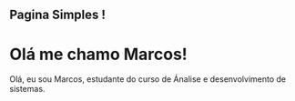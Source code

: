 
## Pagina Simples !

<!DOCTYPE html>
<html>
<head>
    <meta charset="UTF-8">
    <meta name="viewport" content="width=device-width, initial-scale=1.0">
    <title>Minha Página</title>
    <link rel="stylesheet" href="styles.css">
</head>
<body>
    <h1>Olá me chamo Marcos!</h1>
    <p>Olá, eu sou Marcos, estudante do curso de Ánalise e desenvolvimento de sistemas.</p>
<!--      <p>Estou cursando o 4° semestre no período noturno no Senac largo treze</p> -->
    <script src="script.js"></script>
</body>
</html>
